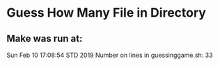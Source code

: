 # Guess How Many File in Directory
## Make was run at: 
Sun Feb 10 17:08:54 STD 2019
Number on lines in guessinggame.sh: 
33
